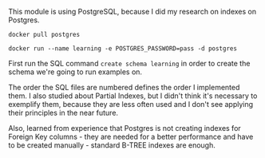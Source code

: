 This module is using PostgreSQL, because I did my research on indexes on Postgres.

`docker pull postgres`

`docker run --name learning -e POSTGRES_PASSWORD=pass -d postgres`

First run the SQL command `create schema learning` in order to create the schema we're going to run
examples on.

The order the SQL files are numbered defines the order I implemented them. I also studied about
Partial Indexes, but I didn't think it's necessary to exemplify them, because they are less often
used and I don't see applying their principles in the near future.

Also, learned from experience that Postgres is not creating indexes for Foreign Key columns - they
are needed for a better performance and have to be created manually - standard B-TREE indexes are
enough.